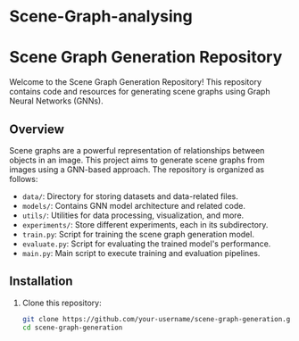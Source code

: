 # Scene-Graph-analysing
# Scene Graph Generation Repository

Welcome to the Scene Graph Generation Repository! This repository contains code and resources for generating scene graphs using Graph Neural Networks (GNNs).

## Overview

Scene graphs are a powerful representation of relationships between objects in an image. This project aims to generate scene graphs from images using a GNN-based approach. The repository is organized as follows:

- `data/`: Directory for storing datasets and data-related files.
- `models/`: Contains GNN model architecture and related code.
- `utils/`: Utilities for data processing, visualization, and more.
- `experiments/`: Store different experiments, each in its subdirectory.
- `train.py`: Script for training the scene graph generation model.
- `evaluate.py`: Script for evaluating the trained model's performance.
- `main.py`: Main script to execute training and evaluation pipelines.

## Installation

1. Clone this repository:

   ```bash
   git clone https://github.com/your-username/scene-graph-generation.git
   cd scene-graph-generation
